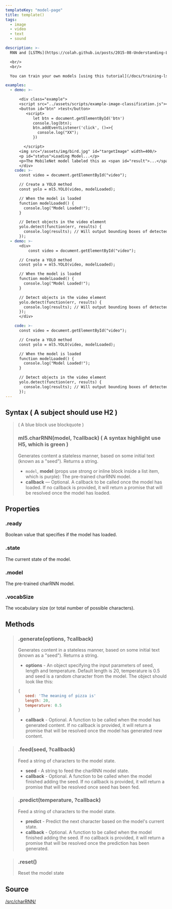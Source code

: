 ```yaml
---
templateKey: "model-page"
title: template()
tags:
  - image
  - video
  - text
  - sound

description: >-
  RNN and [LSTMs](https://colah.github.io/posts/2015-08-Understanding-LSTMs/) (Long Short Term Memory networks) are a type of Neural Network architecture useful for working with sequential data (like characters in text or the musical notes of a song) where the order of the that sequence matters. This class allows you run a model pre-trained on a body of text to generate new text.

  <br/>
  <br/>

  You can train your own models [using this tutorial](/docs/training-lstm) or use [this set of pre trained models](https://github.com/ml5js/ml5-data-and-training/tree/master/models/lstm).

examples:
  - demo: >-

      <div class="example">
      <script src="../assets/scripts/example-image-classification.js"></script>
      <button id="btn" >test</button>
         <script>
            let btn = document.getElementById('btn')
            console.log(btn);
            btn.addEventListener('click', ()=>{
              console.log("XX");
            })

        </script>
      <img src="/assets/img/bird.jpg" id="targetImage" width=400/>
      <p id="status">Loading Model...</p>
      <p>The MobileNet model labeled this as <span id="result">...</span>, with a confidence of <span id="probability">...</span>.</p>
      </div>
    code: >-
      const video = document.getElementById("video");

      // Create a YOLO method
      const yolo = ml5.YOLO(video, modelLoaded);

      // When the model is loaded
      function modelLoaded() {
        console.log("Model Loaded!");
      }

      // Detect objects in the video element
      yolo.detect(function(err, results) {
        console.log(results); // Will output bounding boxes of detected objects
      });
  - demo: >-
      <div>
          const video = document.getElementById("video");

      // Create a YOLO method
      const yolo = ml5.YOLO(video, modelLoaded);

      // When the model is loaded
      function modelLoaded() {
        console.log("Model Loaded!");
      }

      // Detect objects in the video element
      yolo.detect(function(err, results) {
        console.log(results); // Will output bounding boxes of detected objects
      });
      </div>

    code: >-
      const video = document.getElementById("video");

      // Create a YOLO method
      const yolo = ml5.YOLO(video, modelLoaded);

      // When the model is loaded
      function modelLoaded() {
        console.log("Model Loaded!");
      }

      // Detect objects in the video element
      yolo.detect(function(err, results) {
        console.log(results); // Will output bounding boxes of detected objects
      });
---
```


## Syntax ( A subject should use H2 )

> ( A blue block use blockquote )
>
> ### ml5.charRNN(**model**, **?callback**) ( A syntax highlight use H5, which is green )
>
> Generates content a stateless manner, based on some initial text (known as a "seed"). Returns a string.
>
> - `model`, **model** (props use strong or inline block inside a list item, which is purple): The pre-trained charRNN model.
> - **callback** — Optional. A callback to be called once the model has loaded. If no callback is provided, it will return a promise that will be resolved once the model has loaded.

## Properties

### .ready

Boolean value that specifies if the model has loaded.

### .state

The current state of the model.

### .model

The pre-trained charRNN model.

### .vocabSize

The vocabulary size (or total number of possible characters).

## Methods

> ### .generate(**options**, **?callback**)
>
> Generates content in a stateless manner, based on some initial text (known as a "seed"). Returns a string.
>
> - **options** - An object specifying the input parameters of seed, length and temperature. Default length is 20, temperature is 0.5 and seed is a random character from the model. The object should look like this:
>
> ```javascript
> {
>    seed: 'The meaning of pizza is'
>    length: 20,
>    temperature: 0.5
> }
> ```
>
> - **callback** - Optional. A function to be called when the model has generated content. If no callback is provided, it will return a promise that will be resolved once the model has generated new content.

> ### .feed(**seed**, **?callback**)
>
> Feed a string of characters to the model state.
>
> - **seed** - A string to feed the charRNN model state.
> - **callback** - Optional. A function to be called when the model finished adding the seed. If no callback is provided, it will return a promise that will be resolved once seed has been fed.

> ### .predict(**temperature**, **?callback**)
>
> Feed a string of characters to the model state.
>
> - **predict** - Predict the next character based on the model's current state.
> - **callback** - Optional. A function to be called when the model finished adding the seed. If no callback is provided, it will return a promise that will be resolved once the prediction has been generated.

> ### .reset()
>
> Reset the model state

## Source

[/src/charRNN/](https://github.com/ml5js/ml5-library/tree/master/src/charRNN)
